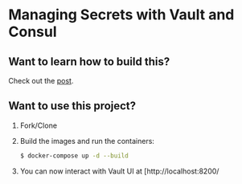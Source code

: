 # Managing Secrets with Vault and Consul

## Want to learn how to build this?

Check out the [post](https://testdriven.io/managing-secrets-with-vault-and-consul).

## Want to use this project?

1. Fork/Clone

1. Build the images and run the containers:

    ```sh
    $ docker-compose up -d --build
    ```

1. You can now interact with Vault UI at [http://localhost:8200/
